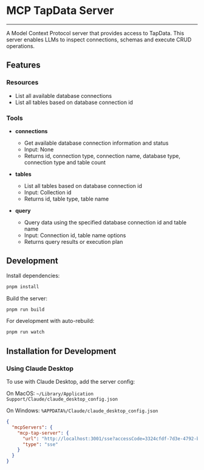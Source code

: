 # MCP TapData Server
---

A Model Context Protocol server that provides access to TapData. This server enables LLMs to inspect
connections, schemas and execute CRUD operations.

## Features

### Resources

- List all available database connections
- List all tables based on database connection id

### Tools

- **connections**
    - Get available database connection information and status
    - Input: None
    - Returns id, connection type, connection name, database type, connection type and table count

- **tables**
    - List all tables based on database connection id
    - Input: Collection id
    - Returns id, table type, table name

- **query**
    - Query data using the specified database connection id and table name
    - Input: Connection id, table name options
    - Returns query results or execution plan

## Development

Install dependencies:

```bash
pnpm install
```

Build the server:

```bash
pnpm run build
```

For development with auto-rebuild:

```bash
pnpm run watch
```

## Installation for Development

### Using Claude Desktop

To use with Claude Desktop, add the server config:

On MacOS: `~/Library/Application Support/Claude/claude_desktop_config.json`

On Windows: `%APPDATA%/Claude/claude_desktop_config.json`

```json
{
  "mcpServers": {
    "mcp-tap-server": {
      "url": "http://localhost:3001/sse?accessCode=3324cfdf-7d3e-4792-bd32-571638d4562f",
      "type": "sse"
    }
  }
}
```